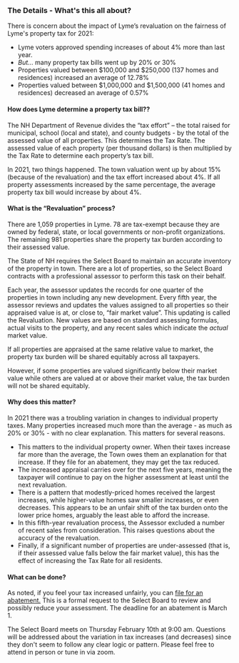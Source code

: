 <br>

### The Details - What's this all about?

There is concern about the impact of Lyme’s revaluation on the fairness of Lyme's property tax for 2021:

-   Lyme voters approved spending increases of about 4% more than last year.
-   _But..._ many property tax bills went up by 20% or 30%
-   Properties valued between $100,000 and $250,000 (137 homes and residences) increased an average of 12.78%
-   Properties valued between $1,000,000 and $1,500,000 (41 homes and residences) decreased an average of 0.57%

#### How does Lyme determine a property tax bill??

The NH Department of Revenue divides the “tax effort” – the total raised for municipal, school (local and state), and county budgets - by the total of the assessed value of all properties. This determines the Tax Rate. The assessed value of each property (per thousand dollars) is then multiplied by the Tax Rate to determine each property’s tax bill.

In 2021, two things happened. The town valuation went up by about 15% (because of the revaluation) and the tax effort increased about 4%. If all property assessments increased by the same percentage, the average property tax bill would increase by about 4%.

#### What is the “Revaluation” process?

There are 1,059 properties in Lyme. 78 are tax-exempt because they are owned by federal, state, or local governments or non-profit organizations. The remaining 981 properties share the property tax burden according to their assessed value.

The State of NH requires the Select Board to maintain an accurate inventory of the property in town.
There are a lot of properties, so the Select Board contracts with
a professional assessor to perform this task on their behalf.

Each year, the assessor updates the records for one quarter of the properties in town including any new development. Every fifth year, the assessor reviews and updates the values assigned to all properties so their appraised value is at, or close to, “fair market value”. This updating is called the Revaluation. New values are based on standard assessing formulas, actual visits to the property, and any recent sales which indicate the _actual_ market value.

If all properties are appraised at the same relative value to market, the property tax burden will be shared equitably across all taxpayers.

However, if some properties are valued significantly below their market value while others are valued at or above their market value, the tax burden will not be shared equitably.

#### Why does this matter?

In 2021 there was a troubling variation in changes to individual property taxes. Many properties increased much more than the average - as much as 20% or 30% - with no clear explanation. This matters for several reasons.

-   This matters to the individual property owner. When their taxes increase far more than the average, the Town owes them an explanation for that increase. If they file for an abatement, they may get the tax reduced.
-   The increased appraisal carries over for the next five years, meaning the taxpayer will continue to pay on the higher assessment at least until the next revaluation.
-   There is a pattern that modestly-priced homes received the largest increases, while higher-value homes saw smaller increases, or even decreases. This appears to be an unfair shift of the tax burden onto the lower price homes, arguably the least able to afford the increase.
-   In this fifth-year revaluation process, the Assessor excluded a number of recent sales from consideration. This raises questions about the accuracy of the revaluation.
-   Finally, if a significant number of properties are under-assessed (that is, if their assessed value falls below the fair market value), this has the effect of increasing the Tax Rate for all residents.

#### What can be done?

As noted, if you feel your tax increased unfairly,
you can [file for an abatement.](https://www.lymenh.gov/sites/g/files/vyhlif4636/f/uploads/revisedabatementform.pdf)
This is a formal request to the Select Board to review and possibly
reduce your assessment. The deadline for an abatement is March 1.

The Select Board meets on Thursday February 10th at 9:00 am.
Questions will be addressed about the variation in tax increases (and decreases) since they don't seem to follow any clear logic or pattern. Please feel free to attend in person or tune in via zoom.
